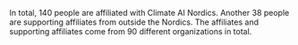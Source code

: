 In total, 140 people are affiliated with Climate AI Nordics. Another 38 people are supporting affiliates from outside the Nordics. The affiliates and supporting affiliates come from 90 different organizations in total.
